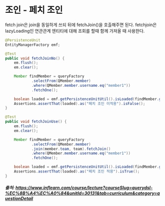 # 조인 - 페치 조인

fetch join은 join을 동일하게 쓰되 뒤에 fetchJoin()을 호출해주면 된다. 
fetchjoin은 lazyLoading인 연관관계 엔티티에 대해 조회를 할때 함께 가져올 때 사용한다.
```java
@PersistenceUnit
EntityManagerFactory emf;

@Test
public void fetchJoinNo() {
    em.flush();
    em.clear();

    Member findMember = queryFactory
            .selectFrom(QMember.member)
            .where(QMember.member.username.eq("member1"))
            .fetchOne();

    boolean loaded = emf.getPersistenceUnitUtil().isLoaded(findMember.getTeam());
    Assertions.assertThat(loaded).as("페치 조인 미적용").isFalse();
}

@Test
public void fetchJoinUse() {
    em.flush();
    em.clear();

    Member findMember = queryFactory
            .selectFrom(QMember.member)
            .join(member.team, team).fetchJoin()
            .where(QMember.member.username.eq("member1"))
            .fetchOne();

    boolean loaded = emf.getPersistenceUnitUtil().isLoaded(findMember.getTeam());
    Assertions.assertThat(loaded).as("페치 조인 적용").isTrue();
}
```


##### 출처: https://www.inflearn.com/course/lecture?courseSlug=querydsl-%EC%8B%A4%EC%A0%84&unitId=30131&tab=curriculum&category=questionDetail
